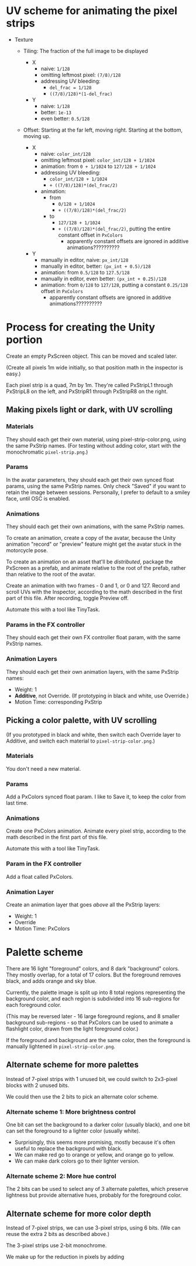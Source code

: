 # UV scheme for animating the pixel strips

- Texture
    - Tiling: The fraction of the full image to be displayed
        - X
            - naive: `1/128`
            - omitting leftmost pixel: `(7/8)/128`
            - addressing UV bleeding: 
                - `del_frac = 1/128`
                - `((7/8)/128)*(1-del_frac)`
        - Y
            - naive: `1/128`
            - better: `1e-13`
            - even better: `0.5/128`

    - Offset: Starting at the far left, moving right. Starting at the bottom, moving up.
        - X
            - naive: `color_int/128`
            - omitting leftmost pixel: `color_int/128 + 1/1024`
            - animation: from `0 + 1/1024` to `127/128 + 1/1024`
            - addressing UV bleeding: 
                - `color_int/128 + 1/1024`
                - `+ ((7/8)/128)*(del_frac/2)`
            - animation:
                - from
                    - `0/128 + 1/1024`
                    - `+ ((7/8)/128)*(del_frac/2)`
                - to
                    - `127/128 + 1/1024`
                    - `+ ((7/8)/128)*(del_frac/2)`, putting the entire constant offset in `PxColors`
                      - apparently constant offsets are ignored in additive animations??????????
        - Y
            - manually in editor, naive: `px_int/128`
            - manually in editor, better: `(px_int + 0.5)/128`
            - animation: from `0.5/128` to `127.5/128`
            - manually in editor, even better: `(px_int + 0.25)/128`
            - animation: from `0/128` to `127/128`, putting a constant `0.25/128` offset in `PxColors`
                - apparently constant offsets are ignored in additive animations??????????








# Process for creating the Unity portion

Create an empty PxScreen object. This can be moved and scaled later.

(Create all pixels 1m wide initially, so that position math in the inspector is easy.)

Each pixel strip is a quad, 7m by 1m. They're called PxStripL1 through PxStripL8 on the left, and PxStripR1 through PxStripR8 on the right.


## Making pixels light or dark, with UV scrolling


### Materials

They should each get their own material, using pixel-strip-color.png, using the same PxStrip names. (For testing without adding color, start with the monochromatic `pixel-strip.png`.)


### Params

In the avatar parameters, they should each get their own synced float params, using the same PxStrip names. Only check "Saved" if you want to retain the image between sessions. Personally, I prefer to default to a smiley face, until OSC is enabled.


### Animations

They should each get their own animations, with the same PxStrip names.

To create an animation, create a copy of the avatar, because the Unity animation "record" or "preview" feature might get the avatar stuck in the motorcycle pose.

To create an animation on an asset that'll be *distributed*, package the PxScreen as a prefab, and animate relative to the root of the prefab, rather than relative to the root of the avatar.

Create an animation with two frames - 0 and 1, or 0 and 127. Record and scroll UVs with the Inspector, according to the math described in the first part of this file. After recording, toggle Preview off.

Automate this with a tool like TinyTask.


### Params in the FX controller

They should each get their own FX controller float param, with the same PxStrip names.


### Animation Layers

They should each get their own animation layers, with the same PxStrip names:
- Weight: 1
- **Additive**, not Override. (If prototyping in black and white, use Override.)
- Motion Time: corresponding PxStrip


## Picking a color palette, with UV scrolling

(If you prototyped in black and white, then switch each Override layer to Additive, and switch each material to `pixel-strip-color.png`.)


### Materials

You don't need a new material.

### Params

Add a PxColors synced float param. I like to Save it, to keep the color from last time.

### Animations

Create one PxColors animation. Animate every pixel strip, according to the math described in the first part of this file.

Automate this with a tool like TinyTask.

### Param in the FX controller

Add a float called PxColors.

### Animation Layer

Create an animation layer that goes *above* all the PxStrip layers:
- Weight: 1
- Override
- Motion Time: PxColors







# Palette scheme

There are 16 light "foreground" colors, and 8 dark "background" colors. They mostly overlap, for a total of 17 colors. But the foreground removes black, and adds orange and sky blue.

Currently, the palette image is split up into 8 total regions representing the background color, and each region is subdivided into 16 sub-regions for each foreground color.

(This may be reversed later - 16 large foreground regions, and 8 smaller background sub-regions - so that PxColors can be used to animate a flashlight color, drawn from the light foreground color.)

If the foreground and background are the same color, then the foreground is manually lightened in `pixel-strip-color.png`.


## Alternate scheme for more palettes

Instead of 7-pixel strips with 1 unused bit, we could switch to 2x3-pixel blocks with 2 unused bits.

We could then use the 2 bits to pick an alternate color scheme.

### Alternate scheme 1: More brightness control

One bit can set the background to a darker color (usually black), and one bit can set the foreground to a lighter color (usually white).
- Surprisingly, this seems more promising, mostly because it's often useful to replace the background with black.
- We can make red go to orange or yellow, and orange go to yellow.
- We can make dark colors go to their lighter version.

### Alternate scheme 2: More hue control

The 2 bits can be used to select any of 3 alternate palettes, which preserve lightness but provide alternative hues, probably for the foreground color.


## Alternate scheme for more color depth

Instead of 7-pixel strips, we can use 3-pixel strips, using 6 bits. (We can reuse the extra 2 bits as described above.)

The 3-pixel strips use 2-bit monochrome.

We make up for the reduction in pixels by adding 
